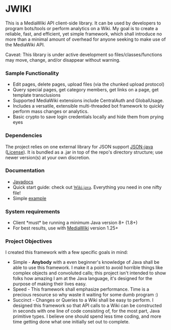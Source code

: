 JWIKI
=========

This is a MediaWiki API client-side library.  It can be used by developers to program bots/tools or perform analytics on a Wiki.  My goal is to create a reliable, fast, and efficient, yet simple framework, which shall introduce no more than a minimal amount of overhead for anyone seeking to make use of the MediaWiki API.

Caveat: This library is under active development so files/classes/functions may move, change, and/or disappear without warning.

<h3>Sample Functionality</h3>
<ul>
<li>Edit pages, delete pages, upload files (via the chunked upload protocol)</li>
<li>Query special pages, get category members, get links on a page, get template transclusions</li>
<li>Supported MediaWiki extensions include CentralAuth and GlobalUsage.</li>
<li>Includes a versatile, extensible multi-threaded bot framework to quickly perform mass changes or analytics.</li>
<li>Basic crypto to save login credentials locally and hide them from prying eyes</li>
</ul>

<h3>Dependencies</h3>
The project relies on one external library for JSON support <a href="https://github.com/douglascrockford/JSON-java">JSON-java</a> (<a href="http://www.json.org/license.html">License</a>).  It is bundled as a .jar in top of the repo's directory structure; use newer version(s) at your own discretion.

<h3>Documentation</h3>
<ul>
<li><a href="http://fastily.github.io/jwiki/docs/jwiki/">Javadocs</a></li>
<li>Quick start guide: check out <a href=https://github.com/fastily/jwiki/blob/master/src/jwiki/core/Wiki.java style="font-family:Lucida Console">Wiki.java</a>.  Everything you need in one nifty file!</li>
<li>Simple <a href="http://fastily.github.io/jwiki/docs/jwikiexample.html">example</a>
</ul>

<h3>System requirements</h3>
<ul>
<li>Client *must* be running a minimum Java version 8+ (1.8+)</li>
<li>For best results, use with <a href="https://www.mediawiki.org/wiki/MediaWiki">MediaWiki</a> version 1.25+</li>
</ul>

<h3>Project Objectives</h3>
I created this framework with a few specific goals in mind:
<ul>
<li>Simple - <b>Anybody</b> with a even beginner's knowledge of Java shall be able to use this framework.  I make it a point to avoid horrible things like complex objects and convoluted calls; this project isn't intended to show folks how amazing I am at the Java language, it's designed for the purpose of making their lives easy.</li>
<li>Speed - This framework shall emphasize performance.  Time is a precious resource so why waste it waiting for some dumb program :)</li>
<li>Succinct - Changes or Queries to a Wiki shall be easy to perform.  I designed this framework so that API calls to a Wiki can be constructed in seconds with one line of code consisting of, for the most part, Java primitive types.  I believe one should spend less time coding, and more time getting done what one initially set out to complete.</li>
</ul>